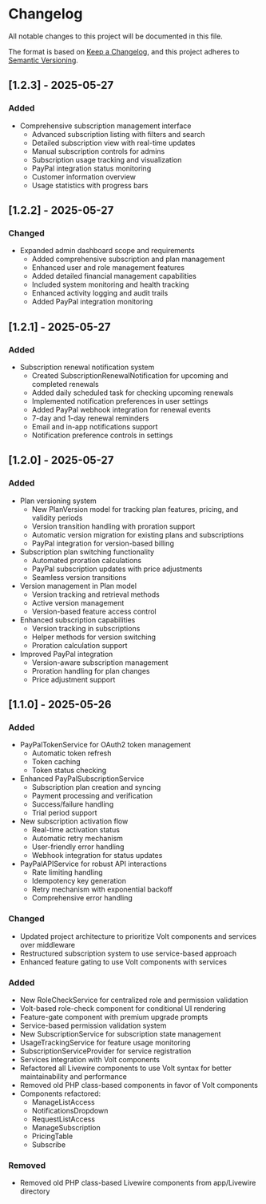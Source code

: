 # Changelog

All notable changes to this project will be documented in this file.

The format is based on [Keep a Changelog](https://keepachangelog.com/en/1.0.0/),
and this project adheres to [Semantic Versioning](https://semver.org/spec/v2.0.0.html).

## [1.2.3] - 2025-05-27

### Added
- Comprehensive subscription management interface
  - Advanced subscription listing with filters and search
  - Detailed subscription view with real-time updates
  - Manual subscription controls for admins
  - Subscription usage tracking and visualization
  - PayPal integration status monitoring
  - Customer information overview
  - Usage statistics with progress bars

## [1.2.2] - 2025-05-27

### Changed
- Expanded admin dashboard scope and requirements
  - Added comprehensive subscription and plan management
  - Enhanced user and role management features
  - Added detailed financial management capabilities
  - Included system monitoring and health tracking
  - Enhanced activity logging and audit trails
  - Added PayPal integration monitoring

## [1.2.1] - 2025-05-27

### Added
- Subscription renewal notification system
  - Created SubscriptionRenewalNotification for upcoming and completed renewals
  - Added daily scheduled task for checking upcoming renewals
  - Implemented notification preferences in user settings
  - Added PayPal webhook integration for renewal events
  - 7-day and 1-day renewal reminders
  - Email and in-app notifications support
  - Notification preference controls in settings

## [1.2.0] - 2025-05-27

### Added
- Plan versioning system
  - New PlanVersion model for tracking plan features, pricing, and validity periods
  - Version transition handling with proration support
  - Automatic version migration for existing plans and subscriptions
  - PayPal integration for version-based billing
- Subscription plan switching functionality
  - Automated proration calculations
  - PayPal subscription updates with price adjustments
  - Seamless version transitions
- Version management in Plan model
  - Version tracking and retrieval methods
  - Active version management
  - Version-based feature access control
- Enhanced subscription capabilities
  - Version tracking in subscriptions
  - Helper methods for version switching
  - Proration calculation support
- Improved PayPal integration
  - Version-aware subscription management
  - Proration handling for plan changes
  - Price adjustment support

## [1.1.0] - 2025-05-26

### Added
- PayPalTokenService for OAuth2 token management
  - Automatic token refresh
  - Token caching
  - Token status checking
- Enhanced PayPalSubscriptionService
  - Subscription plan creation and syncing
  - Payment processing and verification
  - Success/failure handling
  - Trial period support
- New subscription activation flow
  - Real-time activation status
  - Automatic retry mechanism
  - User-friendly error handling
  - Webhook integration for status updates
- PayPalAPIService for robust API interactions
  - Rate limiting handling
  - Idempotency key generation
  - Retry mechanism with exponential backoff
  - Comprehensive error handling

### Changed
- Updated project architecture to prioritize Volt components and services over middleware
- Restructured subscription system to use service-based approach
- Enhanced feature gating to use Volt components with services

### Added
- New RoleCheckService for centralized role and permission validation
- Volt-based role-check component for conditional UI rendering
- Feature-gate component with premium upgrade prompts
- Service-based permission validation system
- New SubscriptionService for subscription state management
- UsageTrackingService for feature usage monitoring
- SubscriptionServiceProvider for service registration
- Services integration with Volt components
- Refactored all Livewire components to use Volt syntax for better maintainability and performance
- Removed old PHP class-based components in favor of Volt components
- Components refactored:
  - ManageListAccess
  - NotificationsDropdown
  - RequestListAccess
  - ManageSubscription
  - PricingTable
  - Subscribe

### Removed
- Removed old PHP class-based Livewire components from app/Livewire directory